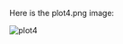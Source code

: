 Here is the plot4.png image: 
  
  

![plot4](https://cloud.githubusercontent.com/assets/2405105/11715594/5f52de3c-9f43-11e5-803b-5f0de8aa8b9f.png "plot4.png")
